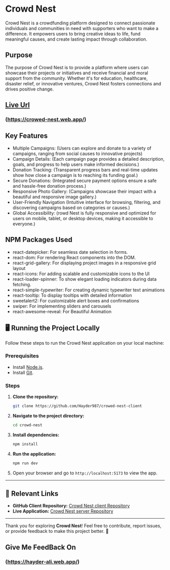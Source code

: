 # Crowd Nest

Crowd Nest is a crowdfunding platform designed to connect passionate individuals and communities in need with supporters who want to make a difference. It empowers users to bring creative ideas to life, fund meaningful causes, and create lasting impact through collaboration.

## Purpose
The purpose of Crowd Nest is to provide a platform where users can showcase their projects or initiatives and receive financial and moral support from the community. Whether it's for education, healthcare, disaster relief, or innovative ventures, Crowd Nest fosters connections and drives positive change.

## [Live Url](https://crowed-nest.web.app/)
### (https://crowed-nest.web.app/)

## Key Features

- Multiple Campaigns: (Users can explore and donate to a variety of campaigns, ranging from social causes to innovative projects)
- Campaign Details: (Each campaign page provides a detailed description, goals, and progress to help users make informed decisions.)
- Donation Tracking: (Transparent progress bars and real-time updates show how close a campaign is to reaching its funding goal.)
- Secure Donations: (Integrated secure payment options ensure a safe and hassle-free donation process.)
- Responsive Photo Gallery: (Campaigns showcase their impact with a beautiful and responsive image gallery.)
- User-Friendly Navigation (Intuitive interface for browsing, filtering, and discovering campaigns based on categories or causes.)
- Global Accessibility: (rowd Nest is fully responsive and optimized for users on mobile, tablet, or desktop devices, making it accessible to everyone.)

## NPM Packages Used
- react-datepicker: For seamless date selection in forms.
- react-dom: For rendering React components into the DOM.
- react-grid-gallery: For displaying project images in a responsive grid layout
- react-icons: For adding scalable and customizable icons to the UI
- react-loader-spinner: To show elegant loading indicators during data fetching.
- react-simple-typewriter: For creating dynamic typewriter text animations
- react-tooltip: To display tooltips with detailed information
- sweetalert2: For customizable alert boxes and confirmations
- swiper: For implementing sliders and carousels
- react-awesome-reveal: For Beautiful Animation


## 🖥️ Running the Project Locally
Follow these steps to run the Crowd Nest application on your local machine:

### Prerequisites
- Install [Node.js](https://nodejs.org/).
- Install [Git](https://git-scm.com/).

### Steps
1. **Clone the repository:**
   ```bash
   git clone https://github.com/Hayder987/crowed-nest-client
   ```

2. **Navigate to the project directory:**
   ```bash
   cd crowd-nest
   ```

3. **Install dependencies:**
   ```bash
   npm install
   ```

4. **Run the application:**
   ```bash
   npm run dev
   ```

5. Open your browser and go to `http://localhost:5173` to view the app.

---



## 🔗 Relevant Links
- **GitHub Client Repository:** [Crowd Nest client Repository](https://github.com/Hayder987/crowed-nest-client)
- **Live Application:** [Crowd Nest server Repository](https://github.com/Hayder987/crowed-nest-server)

---

Thank you for exploring **Crowd Nest**! Feel free to contribute, report issues, or provide feedback to make this project better. 🙌

## Give Me FeedBack On
### (https://hayder-ali.web.app/)





